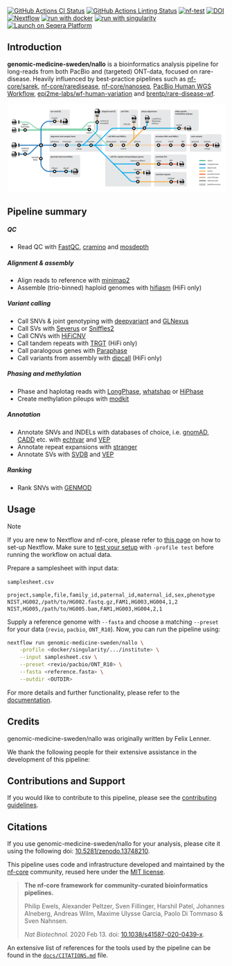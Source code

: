 [![GitHub Actions CI Status](https://github.com/genomic-medicine-sweden/nallo/actions/workflows/ci.yml/badge.svg)](https://github.com/genomic-medicine-sweden/nallo/actions/workflows/ci.yml)
[![GitHub Actions Linting Status](https://github.com/genomic-medicine-sweden/nallo/actions/workflows/linting.yml/badge.svg)](https://github.com/genomic-medicine-sweden/nallo/actions/workflows/linting.yml)
[![nf-test](https://img.shields.io/badge/unit_tests-nf--test-337ab7.svg)](https://www.nf-test.com)
[![DOI](https://zenodo.org/badge/DOI/10.5281/zenodo.13748210.svg)](https://doi.org/10.5281/zenodo.13748210)
[![Nextflow](https://img.shields.io/badge/nextflow%20DSL2-%E2%89%A524.04.2-23aa62.svg)](https://www.nextflow.io/)
[![run with docker](https://img.shields.io/badge/run%20with-docker-0db7ed?labelColor=000000&logo=docker)](https://www.docker.com/)
[![run with singularity](https://img.shields.io/badge/run%20with-singularity-1d355c.svg?labelColor=000000)](https://sylabs.io/docs/)
[![Launch on Seqera Platform](https://img.shields.io/badge/Launch%20%F0%9F%9A%80-Seqera%20Platform-%234256e7)](https://cloud.seqera.io/launch?pipeline=https://github.com/genomic-medicine-sweden/nallo)

## Introduction

**genomic-medicine-sweden/nallo** is a bioinformatics analysis pipeline for long-reads from both PacBio and (targeted) ONT-data, focused on rare-disease. Heavily influenced by best-practice pipelines such as [nf-core/sarek](https://nf-co.re/sarek), [nf-core/raredisease](https://nf-co.re/raredisease), [nf-core/nanoseq](https://github.com/nf-core/nanoseq), [PacBio Human WGS Workflow](https://github.com/PacificBiosciences/pb-human-wgs-workflow-snakemake), [epi2me-labs/wf-human-variation](https://github.com/epi2me-labs/wf-human-variation) and [brentp/rare-disease-wf](https://github.com/brentp/rare-disease-wf).

<picture align="center">
    <img alt="genomic-medicine-sweden/nallo workflow" src="docs/images/nallo_metromap.png">
  </picture>

## Pipeline summary

##### QC

- Read QC with [FastQC](http://www.bioinformatics.babraham.ac.uk/projects/fastqc/), [cramino](https://github.com/wdecoster/cramino) and [mosdepth](https://github.com/brentp/mosdepth)

##### Alignment & assembly

- Align reads to reference with [minimap2](https://github.com/lh3/minimap2)
- Assemble (trio-binned) haploid genomes with [hifiasm](https://github.com/chhylp123/hifiasm) (HiFi only)

##### Variant calling

- Call SNVs & joint genotyping with [deepvariant](https://github.com/google/deepvariant) and [GLNexus](https://github.com/dnanexus-rnd/GLnexus)
- Call SVs with [Severus](https://github.com/KolmogorovLab/Severus) or [Sniffles2](https://github.com/fritzsedlazeck/Sniffles)
- Call CNVs with [HiFiCNV](https://github.com/PacificBiosciences/HiFiCNV)
- Call tandem repeats with [TRGT](https://github.com/PacificBiosciences/trgt/tree/main) (HiFi only)
- Call paralogous genes with [Paraphase](https://github.com/PacificBiosciences/paraphase)
- Call variants from assembly with [dipcall](https://github.com/lh3/dipcall) (HiFi only)

##### Phasing and methylation

- Phase and haplotag reads with [LongPhase](https://github.com/twolinin/longphase), [whatshap](https://github.com/whatshap/whatshap) or [HiPhase](https://github.com/PacificBiosciences/HiPhase)
- Create methylation pileups with [modkit](https://github.com/nanoporetech/modkit)

##### Annotation

- Annotate SNVs and INDELs with databases of choice, i.e. [gnomAD](https://gnomad.broadinstitute.org), [CADD](https://cadd.gs.washington.edu) etc. with [echtvar](https://github.com/brentp/echtvar) and [VEP](https://github.com/Ensembl/ensembl-vep)
- Annotate repeat expansions with [stranger](https://github.com/Clinical-Genomics/stranger)
- Annotate SVs with [SVDB](https://github.com/J35P312/SVDB) and [VEP](https://github.com/Ensembl/ensembl-vep)

##### Ranking

- Rank SNVs with [GENMOD](https://github.com/Clinical-Genomics/genmod)

## Usage

> [!NOTE]
> If you are new to Nextflow and nf-core, please refer to [this page](https://nf-co.re/docs/usage/installation) on how to set-up Nextflow. Make sure to [test your setup](https://nf-co.re/docs/usage/introduction#how-to-run-a-pipeline) with `-profile test` before running the workflow on actual data.

Prepare a samplesheet with input data:

`samplesheet.csv`

```
project,sample,file,family_id,paternal_id,maternal_id,sex,phenotype
NIST,HG002,/path/to/HG002.fastq.gz,FAM1,HG003,HG004,1,2
NIST,HG005,/path/to/HG005.bam,FAM1,HG003,HG004,2,1
```

Supply a reference genome with `--fasta` and choose a matching `--preset` for your data (`revio`, `pacbio`, `ONT_R10`). Now, you can run the pipeline using:

```bash
nextflow run genomic-medicine-sweden/nallo \
    -profile <docker/singularity/.../institute> \
    --input samplesheet.csv \
    --preset <revio/pacbio/ONT_R10> \
    --fasta <reference.fasta> \
    --outdir <OUTDIR>
```

For more details and further functionality, please refer to the [documentation](http://genomic-medicine-sweden.github.io/nallo/).

## Credits

genomic-medicine-sweden/nallo was originally written by Felix Lenner.

We thank the following people for their extensive assistance in the development of this pipeline:

## Contributions and Support

If you would like to contribute to this pipeline, please see the [contributing guidelines](.github/CONTRIBUTING.md).

## Citations

If you use genomic-medicine-sweden/nallo for your analysis, please cite it using the following doi: [10.5281/zenodo.13748210](https://doi.org/10.5281/zenodo.13748210).

This pipeline uses code and infrastructure developed and maintained by the [nf-core](https://nf-co.re) community, reused here under the [MIT license](https://github.com/nf-core/tools/blob/main/LICENSE).

> **The nf-core framework for community-curated bioinformatics pipelines.**
>
> Philip Ewels, Alexander Peltzer, Sven Fillinger, Harshil Patel, Johannes Alneberg, Andreas Wilm, Maxime Ulysse Garcia, Paolo Di Tommaso & Sven Nahnsen.
>
> _Nat Biotechnol._ 2020 Feb 13. doi: [10.1038/s41587-020-0439-x](https://dx.doi.org/10.1038/s41587-020-0439-x).

An extensive list of references for the tools used by the pipeline can be found in the [`docs/CITATIONS.md`](CITATIONS.md) file.
